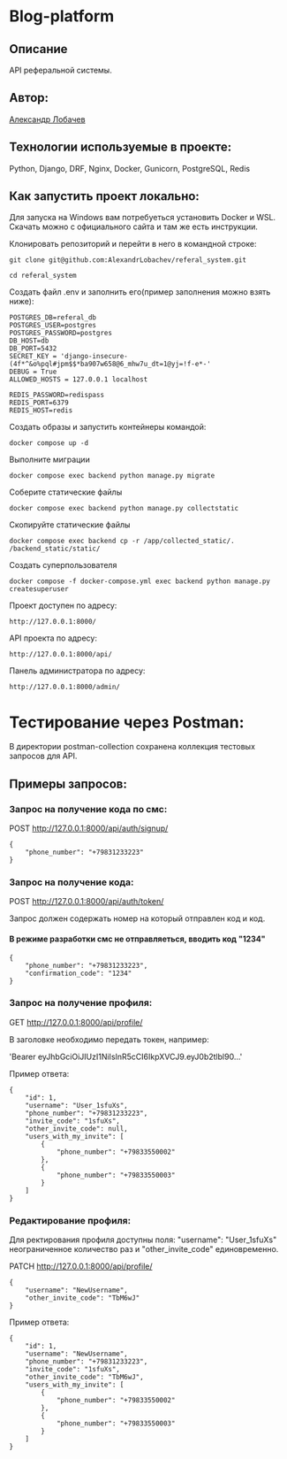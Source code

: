 #  Blog-platform

## Описание

API реферальной системы.

## Автор:

[Александр Лобачев](https://github.com/AlexandrLobachev/)

## Технологии используемые в проекте:

Python, Django, DRF, Nginx, Docker, Gunicorn, PostgreSQL, Redis

## Как запустить проект локально:

Для запуска на Windows вам потребуеться установить Docker и WSL.
Скачать можно с официального сайта и там же есть инструкции.

Клонировать репозиторий и перейти в него в командной строке:
```
git clone git@github.com:AlexandrLobachev/referal_system.git
```
```
cd referal_system
```
Создать файл .env и заполнить его(пример заполнения можно взять ниже):
```
POSTGRES_DB=referal_db
POSTGRES_USER=postgres
POSTGRES_PASSWORD=postgres
DB_HOST=db
DB_PORT=5432
SECRET_KEY = 'django-insecure-(4f*^&o%pql#jpm$$*ba907w658@6_mhw7u_dt=1@yj=!f-e*-'
DEBUG = True
ALLOWED_HOSTS = 127.0.0.1 localhost

REDIS_PASSWORD=redispass
REDIS_PORT=6379
REDIS_HOST=redis
```
Создать образы и запустить контейнеры командой:
```
docker compose up -d
```
Выполните миграции
```
docker compose exec backend python manage.py migrate
```
Соберите статические файлы
```
docker compose exec backend python manage.py collectstatic
```
Скопируйте статические файлы
```
docker compose exec backend cp -r /app/collected_static/. /backend_static/static/
```
Создать суперпользователя
```
docker compose -f docker-compose.yml exec backend python manage.py createsuperuser
```

Проект доступен по адресу:
```
http://127.0.0.1:8000/
```
API проекта по адресу:
```
http://127.0.0.1:8000/api/
```
Панель администратора по адресу:
```
http://127.0.0.1:8000/admin/
```

# Тестирование через Postman:
В директории postman-collection сохранена коллекция тестовых запросов для API.

## Примеры запросов:

### Запрос на получение кода по смс: 
POST http://127.0.0.1:8000/api/auth/signup/

```
{
    "phone_number": "+79831233223"
}
```

### Запрос на получение кода: 
POST http://127.0.0.1:8000/api/auth/token/

Запрос должен содержать номер на который отправлен код и код.
#### В режиме разработки смс не отправляеться, вводить код "1234"

```
{
    "phone_number": "+79831233223",
    "confirmation_code": "1234"
}
```

### Запрос на получение профиля: 
GET http://127.0.0.1:8000/api/profile/

В заголовке необходимо передать токен, например:

'Bearer eyJhbGciOiJIUzI1NiIsInR5cCI6IkpXVCJ9.eyJ0b2tlbl90...'

Пример ответа:
```
{
    "id": 1,
    "username": "User_1sfuXs",
    "phone_number": "+79831233223",
    "invite_code": "1sfuXs",
    "other_invite_code": null,
    "users_with_my_invite": [
        {
            "phone_number": "+79833550002"
        },
        {
            "phone_number": "+79833550003"
        }
    ]
}
```

### Редактирование профиля:
Для ректирования профиля доступны поля: "username": "User_1sfuXs" неограниченное количество раз и "other_invite_code" единовременно.

PATCH http://127.0.0.1:8000/api/profile/
```
{
    "username": "NewUsername",
    "other_invite_code": "TbM6wJ"
}
```
Пример ответа:
```
{
    "id": 1,
    "username": "NewUsername",
    "phone_number": "+79831233223",
    "invite_code": "1sfuXs",
    "other_invite_code": "TbM6wJ",
    "users_with_my_invite": [
        {
            "phone_number": "+79833550002"
        },
        {
            "phone_number": "+79833550003"
        }
    ]
}
```
